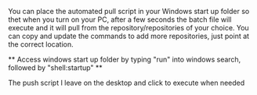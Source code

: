 
You can place the automated pull script in your Windows start up folder so thet when you turn on your PC,
after a few seconds the batch file will execute and it will pull from the repository/repositories of your choice.
You can copy and update the commands to add more repositories, just point at the correct location.

** Access windows start up folder by typing "run" into windows search, followed by "shell:startup" **

The push script I leave on the desktop and click to execute when needed
